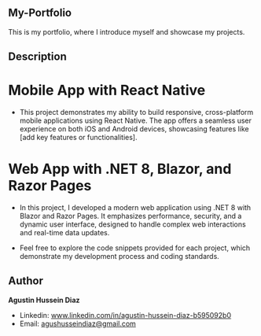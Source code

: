 ## My-Portfolio
This is my portfolio, where I introduce myself and showcase my projects.

## Description

# Mobile App with React Native

* This project demonstrates my ability to build responsive, cross-platform mobile applications using React Native. The app offers a seamless user experience on both iOS and Android devices, showcasing features like [add key features or functionalities].

# Web App with .NET 8, Blazor, and Razor Pages

* In this project, I developed a modern web application using .NET 8 with Blazor and Razor Pages. It emphasizes performance, security, and a dynamic user interface, designed to handle complex web interactions and real-time data updates.

* Feel free to explore the code snippets provided for each project, which demonstrate my development process and coding standards.

## Author

**Agustin Hussein Diaz**

* Linkedin: www.linkedin.com/in/agustin-hussein-diaz-b595092b0
* Email: agushusseindiaz@gmail.com
